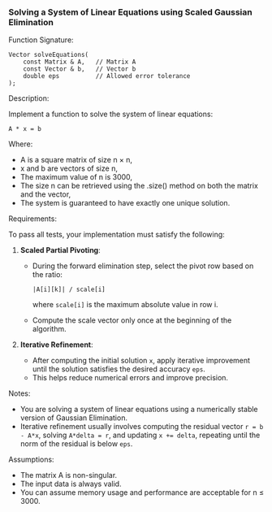 ### Solving a System of Linear Equations using Scaled Gaussian Elimination

Function Signature:

    Vector solveEquations(
        const Matrix & A,   // Matrix A
        const Vector & b,   // Vector b
        double eps          // Allowed error tolerance
    );

Description:

Implement a function to solve the system of linear equations:

    A * x = b

Where:
- A is a square matrix of size n × n,
- x and b are vectors of size n,
- The maximum value of n is 3000,
- The size n can be retrieved using the .size() method on both the matrix and the vector,
- The system is guaranteed to have exactly one unique solution.

Requirements:

To pass all tests, your implementation must satisfy the following:

1. **Scaled Partial Pivoting**:
    - During the forward elimination step, select the pivot row based on the ratio:
      
          |A[i][k]| / scale[i]
      
      where `scale[i]` is the maximum absolute value in row i.
    - Compute the scale vector only once at the beginning of the algorithm.

2. **Iterative Refinement**:
    - After computing the initial solution `x`, apply iterative improvement until the solution satisfies the desired accuracy `eps`.
    - This helps reduce numerical errors and improve precision.

Notes:
- You are solving a system of linear equations using a numerically stable version of Gaussian Elimination.
- Iterative refinement usually involves computing the residual vector `r = b - A*x`, solving `A*delta = r`, and updating `x += delta`, repeating until the norm of the residual is below `eps`.

Assumptions:
- The matrix A is non-singular.
- The input data is always valid.
- You can assume memory usage and performance are acceptable for n ≤ 3000.
